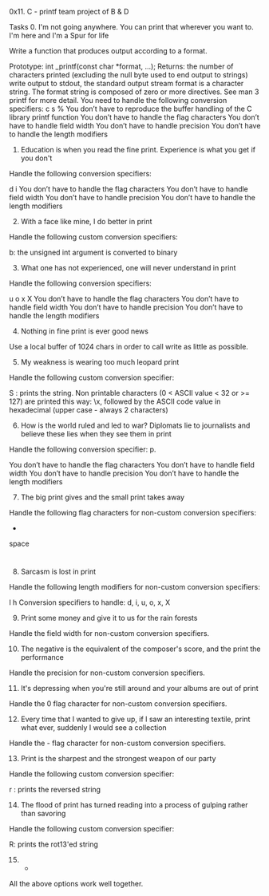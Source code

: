0x11. C - printf team project of B & D


Tasks
0. I'm not going anywhere. You can print that wherever you want to. I'm here and I'm a Spur for life

Write a function that produces output according to a format.

Prototype: int _printf(const char *format, ...);
Returns: the number of characters printed (excluding the null byte used to end output to strings)
write output to stdout, the standard output stream
format is a character string. The format string is composed of zero or more directives. See man 3 printf for more detail. You need to handle the following conversion specifiers:
c
s
%
You don’t have to reproduce the buffer handling of the C library printf function
You don’t have to handle the flag characters
You don’t have to handle field width
You don’t have to handle precision
You don’t have to handle the length modifiers




1. Education is when you read the fine print. Experience is what you get if you don't

Handle the following conversion specifiers:

d
i
You don’t have to handle the flag characters
You don’t have to handle field width
You don’t have to handle precision
You don’t have to handle the length modifiers




2. With a face like mine, I do better in print

Handle the following custom conversion specifiers:

b: the unsigned int argument is converted to binary



3. What one has not experienced, one will never understand in print

Handle the following conversion specifiers:

u
o
x
X
You don’t have to handle the flag characters
You don’t have to handle field width
You don’t have to handle precision
You don’t have to handle the length modifiers



4. Nothing in fine print is ever good news

Use a local buffer of 1024 chars in order to call write as little as possible.



5. My weakness is wearing too much leopard print

Handle the following custom conversion specifier:

S : prints the string.
Non printable characters (0 < ASCII value < 32 or >= 127) are printed this way: \x, followed by the ASCII code value in hexadecimal (upper case - always 2 characters)



6. How is the world ruled and led to war? Diplomats lie to journalists and believe these lies when they see them in print

Handle the following conversion specifier: p.

You don’t have to handle the flag characters
You don’t have to handle field width
You don’t have to handle precision
You don’t have to handle the length modifiers



7. The big print gives and the small print takes away

Handle the following flag characters for non-custom conversion specifiers:

+
space
#



8. Sarcasm is lost in print

Handle the following length modifiers for non-custom conversion specifiers:

l
h
Conversion specifiers to handle: d, i, u, o, x, X



9. Print some money and give it to us for the rain forests

Handle the field width for non-custom conversion specifiers.



10. The negative is the equivalent of the composer's score, and the print the performance

Handle the precision for non-custom conversion specifiers.



11. It's depressing when you're still around and your albums are out of print

Handle the 0 flag character for non-custom conversion specifiers.



12. Every time that I wanted to give up, if I saw an interesting textile, print what ever, suddenly I would see a collection

Handle the - flag character for non-custom conversion specifiers.



13. Print is the sharpest and the strongest weapon of our party

Handle the following custom conversion specifier:

r : prints the reversed string



14. The flood of print has turned reading into a process of gulping rather than savoring

Handle the following custom conversion specifier:

R: prints the rot13'ed string



15. *

All the above options work well together.

